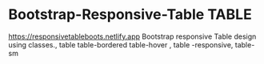 # Bootstrap-Responsive-Table TABLE
https://responsivetableboots.netlify.app
Bootstrap responsive Table design using classes., table table-bordered table-hover , table -responsive, table-sm
